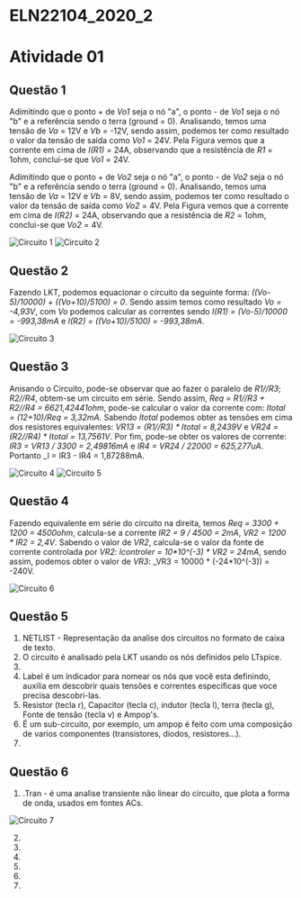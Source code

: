# ELN22104_2020_2


# Atividade 01
## Questão 1
Adimitindo que o ponto + de _Vo1_ seja o nó "a", o ponto - de _Vo1_ seja o nó "b" e a referência sendo o terra (ground = 0). Analisando, temos uma tensão de _Va_ = 12V e _Vb_ = -12V, sendo assim, podemos ter como resultado o valor da tensão de saída como _Vo1_ = 24V. Pela Figura vemos que a corrente em cima de _I(R1)_ = 24A, observando que a resistência de _R1_ = 1ohm, conclui-se que _Vo1_ = 24V.

Adimitindo que o ponto + de _Vo2_ seja o nó "a", o ponto - de _Vo2_ seja o nó "b" e a referência sendo o terra (ground = 0). Analisando, temos uma tensão de _Va_ = 12V e _Vb_ = 8V, sendo assim, podemos ter como resultado o valor da tensão de saída como _Vo2_ = 4V. Pela Figura vemos que a corrente em cima de _I(R2)_ = 24A, observando que a resistência de _R2_ = 1ohm, conclui-se que _Vo2_ = 4V.

![Circuito 1](https://github.com/JoaoPedrogrb/ELN22104_2020_2/blob/main/Jo%C3%A3o%20Pedro/Atividade%201/Figura%201%20a.PNG)
![Circuito 2](https://github.com/JoaoPedrogrb/ELN22104_2020_2/blob/main/Jo%C3%A3o%20Pedro/Atividade%201/Figura%201%20b.PNG)

## Questão 2
Fazendo LKT, podemos equacionar o circuito da seguinte forma: _((Vo-5)/10000) + ((Vo+10)/5100) = 0_. Sendo assim temos como resultado _Vo = -4,93V_, com _Vo_ podemos calcular as correntes sendo _I(R1) = (Vo-5)/10000 = -993,38mA_ e _I(R2) = ((Vo+10)/5100) = -993,38mA_.

![Circuito 3](https://github.com/JoaoPedrogrb/ELN22104_2020_2/blob/main/Jo%C3%A3o%20Pedro/Atividade%201/Figura%202.PNG)

## Questão 3
Anisando o Circuito, pode-se observar que ao fazer o paralelo de _R1//R3_; _R2//R4_, obtem-se um circuito em série. Sendo assim, _Req = R1//R3 + R2//R4 = 6621,42441ohm_, pode-se calcular o valor da corrente com: _Itotal = (12+10)/Req = 3,32mA_. Sabendo _Itotal_ podemos obter as tensões em cima dos resistores equivalentes: _VR13 = (R1//R3) * Itotal = 8,2439V_ e _VR24 = (R2//R4) * Itotal = 13,7561V_. Por fim, pode-se obter os valores de corrente: _IR3 = VR13 / 3300 = 2,49816mA_ e _IR4 = VR24 / 22000 = 625,277uA_. Portanto _I = IR3 - IR4 = 1,87288mA.

![Circuito 4](https://github.com/JoaoPedrogrb/ELN22104_2020_2/blob/main/Jo%C3%A3o%20Pedro/Atividade%201/Figura%203%20Eq..PNG)
![Circuito 5](https://github.com/JoaoPedrogrb/ELN22104_2020_2/blob/main/Jo%C3%A3o%20Pedro/Atividade%201/Figura%203%20Eq..PNG)

## Questão 4
Fazendo equivalente em série do circuito na direita, temos _Req = 3300 + 1200 = 4500ohm_, calcula-se a corrente _IR2 = 9 / 4500 = 2mA_, _VR2 = 1200 * IR2 = 2,4V_. Sabendo o valor de _VR2_, calcula-se o valor da fonte de corrente controlada por _VR2_: _Icontroler = 10*10^(-3) * VR2 = 24mA_, sendo assim, podemos obter o valor de _VR3_: _VR3 = 10000 * (-24*10^(-3)) = -240V.

![Circuito 6](https://github.com/JoaoPedrogrb/ELN22104_2020_2/blob/main/Jo%C3%A3o%20Pedro/Atividade%201/Figura%204.PNG)

## Questão 5

1. NETLIST - Representação da analise dos circuitos no formato de caixa de texto.
2. O circuito é analisado pela LKT usando os nós definidos pelo LTspice.
3. 
4. Label é um indicador para nomear os nós que você esta definindo, auxilia em descobrir quais tensões e correntes especificas que voce precisa descobri-las.
5. Resistor (tecla r), Capacitor (tecla c), indutor (tecla l), terra (tecla g), Fonte de tensão (tecla v) e Ampop's.
6. É um sub-circuito, por exemplo, um ampop é feito com uma composição de varios componentes (transistores, diodos, resistores...).
7. 

## Questão 6

1. .Tran - é uma analise transiente não linear do circuito, que plota a forma de onda, usados em fontes ACs.

![Circuito 7](https://github.com/JoaoPedrogrb/ELN22104_2020_2/blob/main/Jo%C3%A3o%20Pedro/Atividade%201/Figura%20.tran.PNG)

2.
3.
4.
5.
6.
7.
